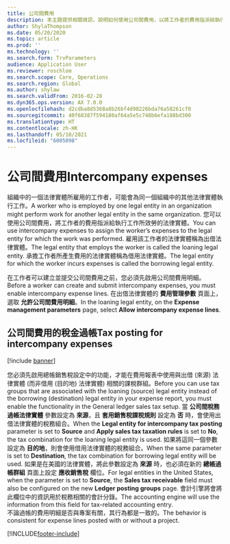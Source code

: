 ```yaml
---
title: 公司間費用
description: 本主題提供相關資訊，說明如何使用公司間費用，以將工作者的費用指派給執行工作所效勞的法律實體。
author: ShylaThompson
ms.date: 05/20/2020
ms.topic: article
ms.prod: ''
ms.technology: ''
ms.search.form: TrvParameters
audience: Application User
ms.reviewer: roschlom
ms.search.scope: Core, Operations
ms.search.region: Global
ms.author: shylaw
ms.search.validFrom: 2016-02-28
ms.dyn365.ops.version: AX 7.0.0
ms.openlocfilehash: d2cdba8d5368a8b26bf4d98226bda76a58261cf0
ms.sourcegitcommit: 40f68387f594180af64a5e5c748b6efa188bd300
ms.translationtype: HT
ms.contentlocale: zh-HK
ms.lasthandoff: 05/10/2021
ms.locfileid: "6005098"
---
```

# <a name="intercompany-expenses"></a><span data-ttu-id="b3f5c-103">公司間費用</span><span class="sxs-lookup"><span data-stu-id="b3f5c-103">Intercompany expenses</span></span>

<span data-ttu-id="b3f5c-104">組織中的一個法律實體所雇用的工作者，可能會為同一個組織中的其他法律實體執行工作。</span><span class="sxs-lookup"><span data-stu-id="b3f5c-104">A worker who is employed by one legal entity in an organization might perform work for another legal entity in the same organization.</span></span> <span data-ttu-id="b3f5c-105">您可以使用公司間費用，將工作者的費用指派給執行工作所效勞的法律實體。</span><span class="sxs-lookup"><span data-stu-id="b3f5c-105">You can use intercompany expenses to assign the worker’s expenses to the legal entity for which the  work was performed.</span></span> <span data-ttu-id="b3f5c-106">雇用該工作者的法律實體稱為出借法律實體。</span><span class="sxs-lookup"><span data-stu-id="b3f5c-106">The legal entity that employs the worker is called the loaning legal entity.</span></span> <span data-ttu-id="b3f5c-107">承擔工作者所產生費用的法律實體稱為借用法律實體。</span><span class="sxs-lookup"><span data-stu-id="b3f5c-107">The legal entity for which the worker incurs expenses is called the borrowing legal entity.</span></span> 

<span data-ttu-id="b3f5c-108">在工作者可以建立並提交公司間費用之前，您必須先啟用公司間費用明細。</span><span class="sxs-lookup"><span data-stu-id="b3f5c-108">Before a worker can create and submit intercompany expenses, you must enable intercompany expense lines.</span></span> <span data-ttu-id="b3f5c-109">在出借法律實體的 **費用管理參數** 頁面上，選取 **允許公司間費用明細**。</span><span class="sxs-lookup"><span data-stu-id="b3f5c-109">In the loaning legal entity, on the **Expense management parameters** page, select **Allow intercompany expense lines**.</span></span> 

## <a name="tax-posting-for-intercompany-expenses"></a><span data-ttu-id="b3f5c-110">公司間費用的稅金過帳</span><span class="sxs-lookup"><span data-stu-id="b3f5c-110">Tax posting for intercompany expenses</span></span>

[!include [banner](../includes/banner.md)]

<span data-ttu-id="b3f5c-111">您必須先啟用總帳銷售稅設定中的功能，才能在費用報表中使用與出借 (來源) 法律實體 (而非借用 (目的地) 法律實體) 相關的課稅群組。</span><span class="sxs-lookup"><span data-stu-id="b3f5c-111">Before you can use tax groups that are associated with the loaning (source) legal entity instead of the borrowing (destination) legal entity in your expense report, you must enable the functionality in the General ledger sales tax setup.</span></span> <span data-ttu-id="b3f5c-112">當 **公司間稅務過帳法律實體** 參數設定為 **來源**，且 **套用銷售稅課稅規則** 設定為 **否** 時，會使用出借法律實體的稅務組合。</span><span class="sxs-lookup"><span data-stu-id="b3f5c-112">When the **Legal entity for intercompany tax posting** parameter is set to **Source** and **Apply sales tax taxation rules** is set to **No**, the tax combination for the loaning legal entity is used.</span></span> <span data-ttu-id="b3f5c-113">如果將這同一個參數設定為 **目的地**，則會使用借用法律實體的稅務組合。</span><span class="sxs-lookup"><span data-stu-id="b3f5c-113">When the same parameter is set to **Destination**, the tax combination for borrowing legal entity will be used.</span></span> <span data-ttu-id="b3f5c-114">如果是在美國的法律實體，將此參數設定為 **來源** 時，也必須在新的 **總帳過帳群組** 頁面上設定 **應收銷售稅** 欄位。</span><span class="sxs-lookup"><span data-stu-id="b3f5c-114">For legal entities in the United States, when the parameter is set to **Source**, the **Sales tax receivable** field must also be configured on the new **Ledger posting groups** page.</span></span> <span data-ttu-id="b3f5c-115">會計引擎將會將此欄位中的資訊用於稅務相關的會計分錄。</span><span class="sxs-lookup"><span data-stu-id="b3f5c-115">The accounting engine will use the information from this field for tax-related accounting entry.</span></span>   
<span data-ttu-id="b3f5c-116">不論過帳的費用明細是否與專案有關，其行為都是一致的。</span><span class="sxs-lookup"><span data-stu-id="b3f5c-116">The behavior is consistent for expense lines posted with or without a project.</span></span>  


[!INCLUDE[footer-include](../includes/footer-banner.md)]